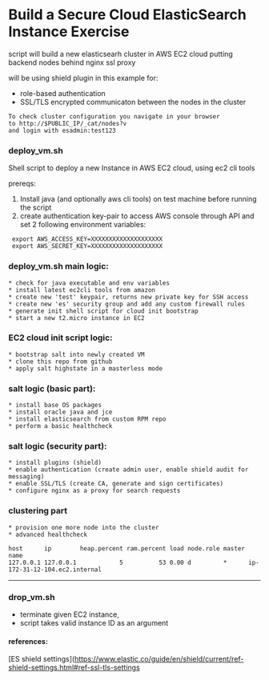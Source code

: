 # Build a Secure Cloud ElasticSearch Instance Exercise


script will build a new elasticsearh cluster in AWS EC2 cloud
putting backend nodes behind nginx ssl proxy  

will be using shield plugin in this example for:

* role-based authentication 
* SSL/TLS encrypted communicaton between the nodes in the cluster 


~~~
To check cluster configuration you navigate in your browser 
to http://$PUBLIC_IP/_cat/nodes?v
and login with esadmin:test123 
~~~



### deploy_vm.sh

Shell script to deploy a new Instance in AWS EC2 cloud, using ec2 cli tools  

prereqs: 

1. Install java (and optionally aws cli tools) on test machine before running the script 
2. create authentication key-pair to access AWS console through API and set 2 following environment variables: 


```shell
 export AWS_ACCESS_KEY=XXXXXXXXXXXXXXXXXXXX
 export AWS_SECRET_KEY=XXXXXXXXXXXXXXXXXXXX
```



### deploy_vm.sh main logic: 

~~~~
* check for java executable and env variables 
* install latest ec2cli tools from amazon 
* create new 'test' keypair, returns new private key for SSH access  
* create new 'es' security group and add any custom firewall rules 
* generate init shell script for cloud init bootstrap 
* start a new t2.micro instance in EC2 
~~~~



### EC2 cloud init script logic: 

~~~
* bootstrap salt into newly created VM 
* clone this repo from github 
* apply salt highstate in a masterless mode
~~~


### salt logic (basic part): 

~~~
* install base OS packages 
* install oracle java and jce 
* install elasticsearch from custom RPM repo 
* perform a basic healthcheck 
~~~


### salt logic (security part): 

~~~
* install plugins (shield)   
* enable authentication (create admin user, enable shield audit for messaging)  
* enable SSL/TLS (create CA, generate and sign certificates)
* configure nginx as a proxy for search requests   
~~~



### clustering part 

~~~
* provision one more node into the cluster
* advanced healthcheck 
~~~




```
host      ip        heap.percent ram.percent load node.role master name                          
127.0.0.1 127.0.0.1            5          53 0.00 d         *      ip-172-31-12-104.ec2.internal 
```



*** 



### drop_vm.sh   

* terminate given EC2 instance, 
* script takes valid instance ID as an argument



#### references:


[ES shield settings](https://www.elastic.co/guide/en/shield/current/ref-shield-settings.html#ref-ssl-tls-settings

